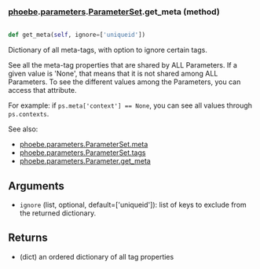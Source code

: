 ### [phoebe](phoebe.md).[parameters](phoebe.parameters.md).[ParameterSet](phoebe.parameters.ParameterSet.md).get_meta (method)


```py

def get_meta(self, ignore=['uniqueid'])

```



Dictionary of all meta-tags, with option to ignore certain tags.

See all the meta-tag properties that are shared by ALL Parameters.
If a given value is 'None', that means that it is not shared
among ALL Parameters.  To see the different values among the
Parameters, you can access that attribute.

For example: if `ps.meta['context'] == None`, you can see all values
through `ps.contexts`.

See also:
* [phoebe.parameters.ParameterSet.meta](phoebe.parameters.ParameterSet.meta.md)
* [phoebe.parameters.ParameterSet.tags](phoebe.parameters.ParameterSet.tags.md)
* [phoebe.parameters.Parameter.get_meta](phoebe.parameters.Parameter.get_meta.md)

Arguments
-----------
* `ignore` (list, optional, default=['uniqueid']): list of keys to exclude
    from the returned dictionary.

Returns
----------
* (dict) an ordered dictionary of all tag properties

